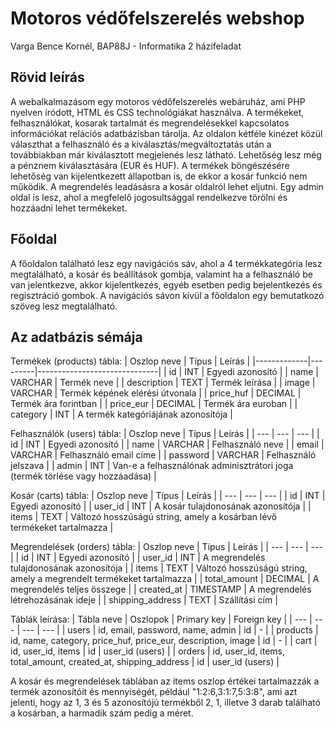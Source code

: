 # Motoros védőfelszerelés webshop
Varga Bence Kornél, BAP88J - Informatika 2 házifeladat


## Rövid leírás
A webalkalmazásom egy motoros védőfelszerelés webáruház, ami PHP nyelven íródott, HTML és CSS technológiákat használva. A termékeket, felhasználókat, kosarak tartalmát és megrendelésekkel kapcsolatos információkat relációs adatbázisban tárolja. Az oldalon kétféle kinézet közül választhat a felhasználó és a kiválasztás/megváltoztatás után a továbbiakban már kiválasztott megjelenés lesz látható. Lehetőség lesz még a pénznem kiválasztására (EUR és HUF). A termékek böngészésére lehetőség van kijelentkezett állapotban is, de ekkor a kosár funkció nem működik. A megrendelés leadásásra a kosár oldalról lehet eljutni. Egy admin oldal is lesz, ahol a megfelelő jogosultsággal rendelkezve törölni és hozzáadni lehet termékeket.


## Főoldal
A főoldalon található lesz egy navigációs sáv, ahol a 4 termékkategória lesz megtalálható, a kosár és beállítások gombja, valamint ha a felhasználó be van jelentkezve, akkor kijelentkezés, egyéb esetben pedig bejelentkezés és regisztráció gombok. A navigációs sávon kívül a főoldalon egy bemutatkozó szöveg lesz megtalálható.


## Az adatbázis sémája

Termékek (products) tábla:
| Oszlop neve | Típus   | Leírás                       |
|-------------|---------|------------------------------|
| id          | INT     | Egyedi azonosító              |
| name        | VARCHAR | Termék neve                   |
| description | TEXT    | Termék leírása                |
| image       | VARCHAR | Termék képének elérési útvonala |
| price_huf   | DECIMAL | Termék ára forintban          |
| price_eur   | DECIMAL | Termék ára euroban            |
| category    | INT     | A termék kategóriájának azonosítója |

Felhasználók (users) tábla:
| Oszlop neve | Típus | Leírás |
| --- | --- | --- |
| id | INT | Egyedi azonosító |
| name | VARCHAR | Felhasználó neve |
| email | VARCHAR | Felhasználó email címe |
| password | VARCHAR | Felhasználó jelszava |
| admin | INT | Van-e a felhasználónak adminisztrátori joga (termék törlése vagy hozzáadása) |

Kosár (carts) tábla:
| Oszlop neve | Típus | Leírás |
| --- | --- | --- |
| id | INT | Egyedi azonosító |
| user_id | INT | A kosár tulajdonosának azonosítója |
| items | TEXT | Változó hosszúságú string, amely a kosárban lévő termékeket tartalmazza |

Megrendelések (orders) tábla:
| Oszlop neve | Típus | Leírás |
| --- | --- | --- |
| id | INT | Egyedi azonosító |
| user_id | INT | A megrendelés tulajdonosának azonosítója |
| items | TEXT | Változó hosszúságú string, amely a megrendelt termékeket tartalmazza |
| total_amount | DECIMAL | A megrendelés teljes összege |
| created_at | TIMESTAMP | A megrendelés létrehozásának ideje |
| shipping_address | TEXT | Szállítási cím |

Táblák leírása:
| Tábla neve | Oszlopok | Primary key | Foreign key |
| --- | --- | --- | --- |
| users | id, email, password, name, admin | id | - |
| products | id, name, category, price_huf, price_eur, description, image | id | - |
| cart | id, user_id, items | id | user_id (users) |
| orders | id, user_id, items, total_amount, created_at, shipping_address | id | user_id (users) |

A kosár és megrendelések táblában az items oszlop értékei tartalmazzák a termék azonosítóit és mennyiségét, például "1:2:6,3:1:7,5:3:8", ami azt jelenti, hogy az 1, 3 és 5 azonosítójú termékből 2, 1, illetve 3 darab található a kosárban, a harmadik szám pedig a méret.
